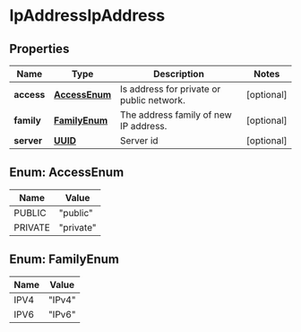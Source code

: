 
# IpAddressIpAddress

## Properties
Name | Type | Description | Notes
------------ | ------------- | ------------- | -------------
**access** | [**AccessEnum**](#AccessEnum) | Is address for private or public network. |  [optional]
**family** | [**FamilyEnum**](#FamilyEnum) | The address family of new IP address. |  [optional]
**server** | [**UUID**](UUID.md) | Server id |  [optional]


<a name="AccessEnum"></a>
## Enum: AccessEnum
Name | Value
---- | -----
PUBLIC | &quot;public&quot;
PRIVATE | &quot;private&quot;


<a name="FamilyEnum"></a>
## Enum: FamilyEnum
Name | Value
---- | -----
IPV4 | &quot;IPv4&quot;
IPV6 | &quot;IPv6&quot;



